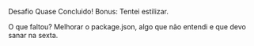 Desafio Quase Concluido!
Bonus: Tentei estilizar.

O que faltou? Melhorar o package.json, algo que não entendi e que devo sanar na sexta.